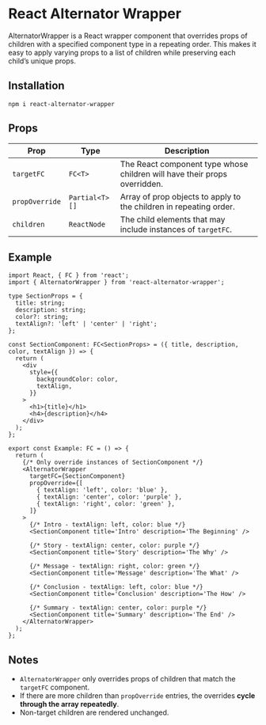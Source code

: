 # React Alternator Wrapper

AlternatorWrapper is a React wrapper component that overrides props of children with a specified component type in a repeating order.
This makes it easy to apply varying props to a list of children while preserving each child’s unique props.

## Installation

```
npm i react-alternator-wrapper
```

## Props

| Prop           | Type           | Description                                                               |
| -------------- | -------------- | ------------------------------------------------------------------------- |
| `targetFC`     | `FC<T>`        | The React component type whose children will have their props overridden. |
| `propOverride` | `Partial<T>[]` | Array of prop objects to apply to the children in repeating order.        |
| `children`     | `ReactNode`    | The child elements that may include instances of `targetFC`.              |

## Example

```tsx
import React, { FC } from 'react';
import { AlternatorWrapper } from 'react-alternator-wrapper';

type SectionProps = {
  title: string;
  description: string;
  color?: string;
  textAlign?: 'left' | 'center' | 'right';
};

const SectionComponent: FC<SectionProps> = ({ title, description, color, textAlign }) => {
  return (
    <div
      style={{
        backgroundColor: color,
        textAlign,
      }}
    >
      <h1>{title}</h1>
      <h4>{description}</h4>
    </div>
  );
};

export const Example: FC = () => {
  return (
    {/* Only override instances of SectionComponent */}
    <AlternatorWrapper
      targetFC={SectionComponent}
      propOverride={[
        { textAlign: 'left', color: 'blue' },
        { textAlign: 'center', color: 'purple' },
        { textAlign: 'right', color: 'green' },
      ]}
    >
      {/* Intro - textAlign: left, color: blue */}
      <SectionComponent title='Intro' description='The Beginning' />

      {/* Story - textAlign: center, color: purple */}
      <SectionComponent title='Story' description='The Why' />

      {/* Message - textAlign: right, color: green */}
      <SectionComponent title='Message' description='The What' />

      {/* Conclusion - textAlign: left, color: blue */}
      <SectionComponent title='Conclusion' description='The How' />

      {/* Summary - textAlign: center, color: purple */}
      <SectionComponent title='Summary' description='The End' />
    </AlternatorWrapper>
  );
};
```

## Notes

- `AlternatorWrapper` only overrides props of children that match the `targetFC` component.
- If there are more children than `propOverride` entries, the overrides **cycle through the array repeatedly**.
- Non-target children are rendered unchanged.

